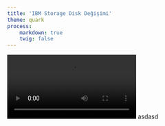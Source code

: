 ```yaml
---
title: 'IBM Storage Disk Değişimi'
theme: quark
process:
    markdown: true
    twig: false
---
```


![my image](/griddocs/disk_deiim.mp4)
asdasd